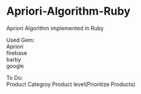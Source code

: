 # Apriori-Algorithm-Ruby

Apriori Algorithm implemented in Ruby


Used Gem:<br/>
  Apriori <br/>
  firebase <br/>
  barby <br/>
  google <br/>


To Do: <br/>
  Product Categroy 
  Product level(Prioritize Products)
